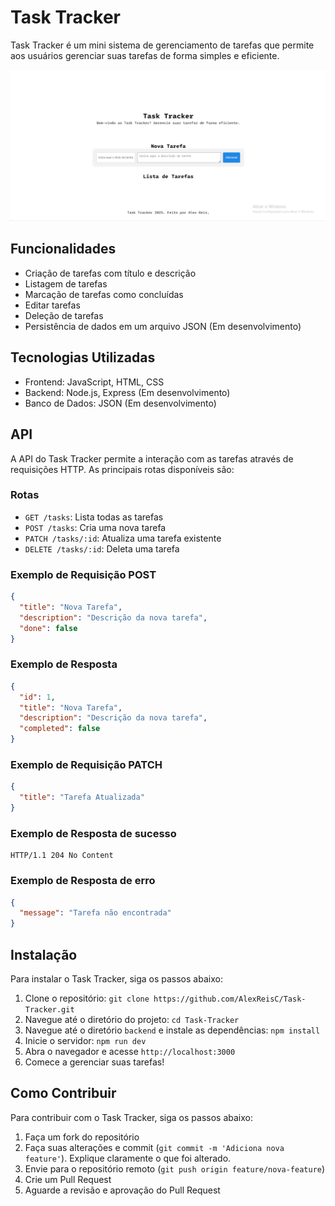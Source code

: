 # Task Tracker
Task Tracker é um mini sistema de gerenciamento de tarefas que permite aos usuários gerenciar suas tarefas de 
forma simples e eficiente.

![Local Image](./frontend/assests/Captura%20de%20tela%202025-08-12%20142059.png "Task Tracker")

## Funcionalidades
- Criação de tarefas com título e descrição
- Listagem de tarefas
- Marcação de tarefas como concluídas
- Editar tarefas
- Deleção de tarefas
- Persistência de dados em um arquivo JSON (Em desenvolvimento)

## Tecnologias Utilizadas
- Frontend: JavaScript, HTML, CSS
- Backend: Node.js, Express (Em desenvolvimento)
- Banco de Dados: JSON (Em desenvolvimento)

## API
A API do Task Tracker permite a interação com as tarefas através de requisições HTTP. As principais rotas disponíveis são:

### Rotas
- `GET /tasks`: Lista todas as tarefas
- `POST /tasks`: Cria uma nova tarefa
- `PATCH /tasks/:id`: Atualiza uma tarefa existente
- `DELETE /tasks/:id`: Deleta uma tarefa

### Exemplo de Requisição POST
```json
{
  "title": "Nova Tarefa",
  "description": "Descrição da nova tarefa",
  "done": false
}
```
### Exemplo de Resposta 
```json
{
  "id": 1,
  "title": "Nova Tarefa",
  "description": "Descrição da nova tarefa",
  "completed": false
}
```

### Exemplo de Requisição PATCH
```json
{
  "title": "Tarefa Atualizada"
}
```
### Exemplo de Resposta de sucesso 
```http
HTTP/1.1 204 No Content
```

### Exemplo de Resposta de erro
```json
{
  "message": "Tarefa não encontrada"
}
```

## Instalação
Para instalar o Task Tracker, siga os passos abaixo:
1. Clone o repositório: `git clone https://github.com/AlexReisC/Task-Tracker.git`
2. Navegue até o diretório do projeto: `cd Task-Tracker`
3. Navegue até o diretório `backend` e instale as dependências: `npm install`
4. Inicie o servidor: `npm run dev`
5.  Abra o navegador e acesse `http://localhost:3000`
6. Comece a gerenciar suas tarefas!

## Como Contribuir
Para contribuir com o Task Tracker, siga os passos abaixo:
1. Faça um fork do repositório
3. Faça suas alterações e commit (`git commit -m 'Adiciona nova feature'`). Explique claramente o que foi alterado.
4. Envie para o repositório remoto (`git push origin feature/nova-feature`)
5. Crie um Pull Request
6. Aguarde a revisão e aprovação do Pull Request